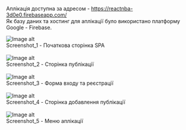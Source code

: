 
 Аплікація доступна за адресом -</b> https://reactnba-3d0e0.firebaseapp.com/ <br>
Як базу даних та хостинг для аплікації було використано платформу Google - Firebase.

 ![Image alt](https://github.com/Valientin/React_NBA_lab_4/raw/master/screen/screen1.PNG)<br>
 Screenshot_1 - Початкова сторінка SPA<br><br>
 ![Image alt](https://github.com/Valientin/React_NBA_lab_4/raw/master/screen/screen2.PNG)<br>
 Screenshot_2 - Сторінка публікації<br><br>
 ![Image alt](https://github.com/Valientin/React_NBA_lab_4/raw/master/screen/screen3.PNG)<br>
 Screenshot_3 - Форма входу та реєстрації<br><br>
 ![Image alt](https://github.com/Valientin/React_NBA_lab_4/raw/master/screen/screen4.PNG)<br>
 Screenshot_4 - Сторінка добавлення публікації<br><br>
 ![Image alt](https://github.com/Valientin/React_NBA_lab_4/raw/master/screen/screen5.PNG)<br>
 Screenshot_5 - Меню аплікації<br>
